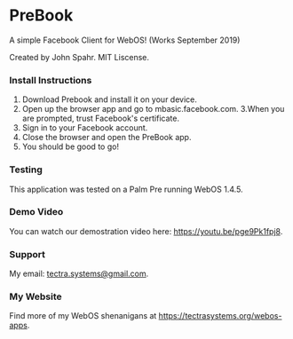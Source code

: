 # PreBook
A simple Facebook Client for WebOS! (Works September 2019)

Created by John Spahr. MIT Liscense.

### Install Instructions
1. Download Prebook and install it on your device.
2. Open up the browser app and go to mbasic.facebook.com.
3.When you are prompted, trust Facebook's certificate.
4. Sign in to your Facebook account.
5. Close the browser and open the PreBook app.
6. You should be good to go!

### Testing
This application was tested on a Palm Pre running WebOS 1.4.5.

### Demo Video
You can watch our demostration video here: https://youtu.be/pge9Pk1fpj8.

### Support
My email: tectra.systems@gmail.com.

### My Website
Find more of my WebOS shenanigans at https://tectrasystems.org/webos-apps.
